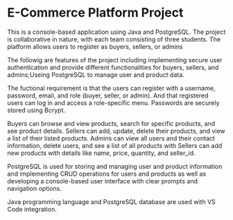 # E-Commerce Platform Project
 This is a console-based application using Java and PostgreSQL. 
 The project is collaborative in nature, with each team consisting of three students. The platform allows users to register as buyers, sellers, or admins

The followig are features of the project including implementing secure user authentication and provide different functionalities for buyers, sellers, and admins;Useing PostgreSQL to manage user and product data.

The fuctional requirement is that the users can register with a username, password, email, and role (buyer, seller, or admin). And that registered users can log in and access a role-specific menu.
Passwords are securely stored using Bcrypt.

Buyers can browse and view products, search for specific products, and see product details.
Sellers can add, update, delete their products, and view a list of their listed products.
Admins can view all users and their contact information, delete users, and see a list of all products with 
Sellers can add new products with details like name, price, quantity, and seller_id.

PostgreSQL is used for storing and managing user and product information and implementing  CRUD operations for users and products as well as developing a console-based user interface with clear prompts and navigation options.

Java programming language and PostgreSQL database are used with VS Code integration.
